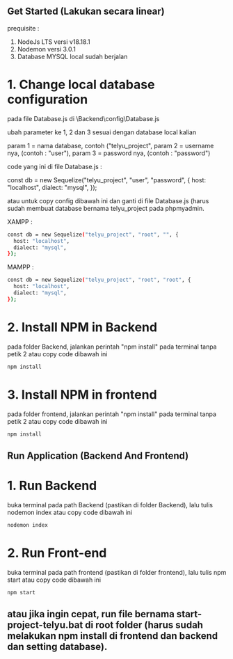 ## Get Started (Lakukan secara linear)

prequisite : 
1. NodeJs LTS versi v18.18.1
2. Nodemon versi 3.0.1
3. Database MYSQL local sudah berjalan

# 1. Change local database configuration

pada file Database.js di \Backend\config\Database.js

ubah parameter ke 1, 2 dan 3 sesuai dengan database local kalian 

param 1 = nama database, contoh ("telyu_project",
param 2 = username nya, (contoh : "user"),
param 3 = password nya, (contoh : "password")

code yang ini di file Database.js : 

const db = new Sequelize("telyu_project", "user", "password", {
  host: "localhost",
  dialect: "mysql",
});

atau untuk copy config dibawah ini dan ganti di file Database.js (harus sudah membuat database bernama telyu_project pada phpmyadmin.

XAMPP :

```sh
const db = new Sequelize("telyu_project", "root", "", {
  host: "localhost",
  dialect: "mysql",
});
```

MAMPP :

```sh
const db = new Sequelize("telyu_project", "root", "root", {
  host: "localhost",
  dialect: "mysql",
});
```

# 2. Install NPM in Backend

pada folder Backend, jalankan perintah "npm install" pada terminal tanpa petik 2 atau copy code dibawah ini

```sh
npm install
```

# 3. Install NPM in frontend

pada folder frontend, jalankan perintah "npm install" pada terminal tanpa petik 2 atau copy code dibawah ini

```sh
npm install
```

## Run Application (Backend And Frontend)

# 1. Run Backend

buka terminal pada path Backend (pastikan di folder Backend), lalu tulis nodemon index atau copy code dibawah ini

```sh
nodemon index
```

# 2. Run Front-end

buka terminal pada path frontend (pastikan di folder frontend), lalu tulis npm start atau copy code dibawah ini

```sh
npm start
```

## atau jika ingin cepat, run file bernama start-project-telyu.bat di root folder (harus sudah melakukan npm install di frontend dan backend dan setting database).

